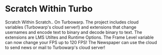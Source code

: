 # Scratch Within Turbo
 Scratch Within Scratch.. On Turbowarp.
The project includes cloud variables (Turbowarp's cloud server!) and extensions that change usernames and encode text to binary and decode binary to text.
The extensions are LMS Utiltes and Runtime Options. The Frame Level variable can now change your FPS up to 120 FPS! The Newspaper can use the cloud to send news or mail to Turbowarp's cloud server!
